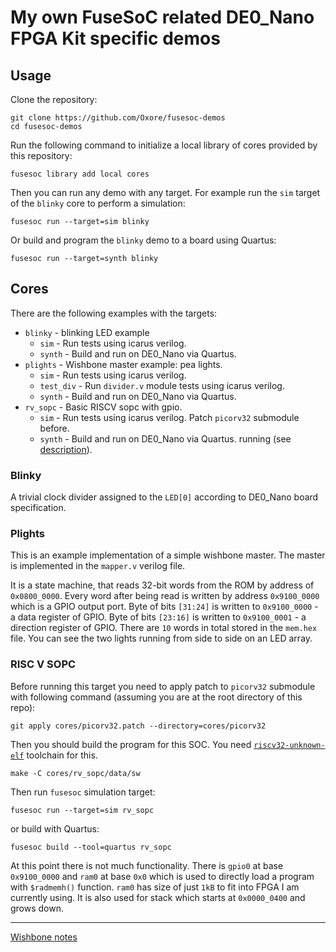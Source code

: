 # My own FuseSoC related DE0\_Nano FPGA Kit specific demos

## Usage

Clone the repository:

```
git clone https://github.com/Oxore/fusesoc-demos
cd fusesoc-demos
```

Run the following command to initialize a local library of cores provided by this repository:

```
fusesoc library add local cores
```

Then you can run any demo with any target.
For example run the `sim` target of the `blinky` core to perform a simulation:

```
fusesoc run --target=sim blinky
```

Or build and program the `blinky` demo to a board using Quartus:

```
fusesoc run --target=synth blinky
```

## Cores

There are the following examples with the targets:

- `blinky` - blinking LED example
  - `sim` - Run tests using icarus verilog.
  - `synth` - Build and run on DE0\_Nano via Quartus.
- `plights` - Wishbone master example: pea lights.
  - `sim` - Run tests using icarus verilog.
  - `test_div` - Run `divider.v` module tests using icarus verilog.
  - `synth` - Build and run on DE0\_Nano via Quartus.
- `rv_sopc` - Basic RISCV sopc with gpio.
  - `sim` - Run tests using icarus verilog. Patch `picorv32` submodule before.
  - `synth` - Build and run on DE0\_Nano via Quartus.
  running (see [description](#risc-v-sopc)).

### Blinky

A trivial clock divider assigned to the `LED[0]` according to DE0\_Nano board specification.

### Plights

This is an example implementation of a simple wishbone master.
The master is implemented in the `mapper.v` verilog file.

It is a state machine, that reads 32-bit words from the ROM by address of `0x0800_0000`.
Every word after being read is written by address `0x9100_0000` which is a GPIO output port.
Byte of bits `[31:24]` is written to `0x9100_0000` - a data register of GPIO.
Byte of bits `[23:16]` is written to `0x9100_0001` - a direction register of GPIO.
There are `10` words in total stored in the `mem.hex` file.
You can see the two lights running from side to side on an LED array.

### RISC V SOPC

Before running this target you need to apply patch to `picorv32` submodule with
following command (assuming you are at the root directory of this repo):

    git apply cores/picorv32.patch --directory=cores/picorv32

Then you should build the program for this SOC.
You need [`riscv32-unknown-elf`](https://github.com/riscv/riscv-gnu-toolchain)
toolchain for this.

    make -C cores/rv_sopc/data/sw

Then run `fusesoc` simulation target:

    fusesoc run --target=sim rv_sopc

or build with Quartus:

    fusesoc build --tool=quartus rv_sopc

At this point there is not much functionality.
There is `gpio0` at base `0x9100_0000` and `ram0` at base `0x0` which is used to
directly load a program with `$radmemh()` function.
`ram0` has size of just `1kB` to fit into FPGA I am currently using.
It is also used for stack which starts at `0x0000_0400` and grows down.

---

[Wishbone notes](Wishbone.md)

